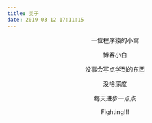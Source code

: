```yaml
---
title: 关于
date: 2019-03-12 17:11:15
---
```

<center>
<p>一位程序猿的小窝</p>
<p>博客小白</p>
<p>没事会写点学到的东西</p>
<p>没啥深度</p>
<p>每天进步一点点</p>  
<p>Fighting!!!</p>
</center>  

